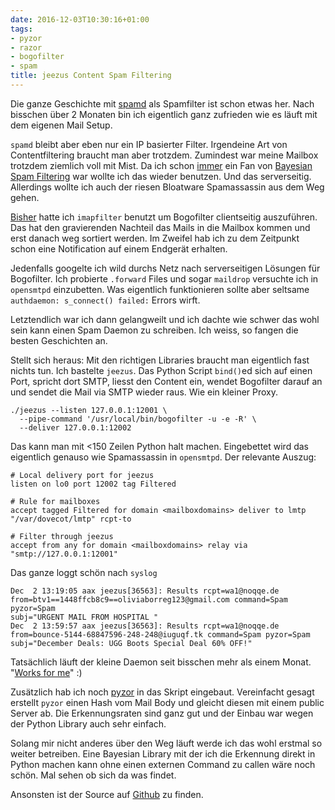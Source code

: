 ```yaml
---
date: 2016-12-03T10:30:16+01:00
tags:
- pyzor
- razor
- bogofilter
- spam
title: jeezus Content Spam Filtering
---
```


Die ganze Geschichte mit [spamd](/blog/2016/10/23/greylisting-und-spamd/)
als Spamfilter ist schon etwas her. Nach bisschen über 2 Monaten bin ich
eigentlich ganz zufrieden wie es läuft mit dem eigenen Mail Setup.

`spamd` bleibt aber eben nur ein IP basierter Filter. Irgendeine Art von
Contentfiltering braucht man aber trotzdem. Zumindest war meine Mailbox
trotzdem ziemlich voll mit Mist. Da ich schon
[immer](https://noqqe.de/blog/2013/10/26/spammer-vs-statistik-mit-bogofilter/) ein Fan
von [Bayesian Spam Filtering](https://en.wikipedia.org/wiki/Naive_Bayes_spam_filtering)
war wollte ich das wieder benutzen. Und das serverseitig. Allerdings wollte
ich auch der riesen Bloatware Spamassassin aus dem Weg gehen.

[Bisher](/blog/2014/06/19/mehr-bsd/) hatte ich `imapfilter` benutzt um
Bogofilter clientseitig auszuführen. Das hat den gravierenden Nachteil das
Mails in die Mailbox kommen und erst danach weg sortiert werden. Im Zweifel
hab ich zu dem Zeitpunkt schon eine Notification auf einem Endgerät
erhalten.

Jedenfalls googelte ich wild durchs Netz nach serverseitigen Lösungen für
Bogofilter. Ich probierte `.forward` Files und sogar `maildrop` versuchte
ich in `opensmtpd` einzubetten. Was eigentlich funktionieren sollte aber
seltsame `authdaemon: s_connect() failed:` Errors wirft.

Letztendlich war ich dann gelangweilt und ich dachte wie schwer
das wohl sein kann einen Spam Daemon zu schreiben. Ich weiss, so fangen die
besten Geschichten an.

Stellt sich heraus: Mit den richtigen Libraries braucht man eigentlich fast
nichts tun. Ich bastelte `jeezus`. Das Python Script `bind()`ed sich auf
einen Port, spricht dort SMTP, liesst den Content ein, wendet Bogofilter
darauf an und sendet die Mail via SMTP wieder raus. Wie ein kleiner Proxy.

```
./jeezus --listen 127.0.0.1:12001 \
  --pipe-command '/usr/local/bin/bogofilter -u -e -R' \
  --deliver 127.0.0.1:12002
```

Das kann man mit <150 Zeilen Python halt machen. Eingebettet wird das
eigentlich genauso wie Spamassassin in `opensmtpd`. Der relevante Auszug:

```
# Local delivery port for jeezus
listen on lo0 port 12002 tag Filtered

# Rule for mailboxes
accept tagged Filtered for domain <mailboxdomains> deliver to lmtp "/var/dovecot/lmtp" rcpt-to

# Filter through jeezus
accept from any for domain <mailboxdomains> relay via "smtp://127.0.0.1:12001"
```

Das ganze loggt schön nach `syslog`

```
Dec  2 13:19:05 aax jeezus[36563]: Results rcpt=wa1@noqqe.de
from=btv1==1448ffcb8c9==oliviaborreg123@gmail.com command=Spam pyzor=Spam
subj="URGENT MAIL FROM HOSPITAL "
Dec  2 13:59:57 aax jeezus[36563]: Results rcpt=wa1@noqqe.de
from=bounce-5144-68847596-248-248@iuguqf.tk command=Spam pyzor=Spam
subj="December Deals: UGG Boots Special Deal 60% OFF!"
```

Tatsächlich läuft der kleine Daemon seit bisschen mehr als einem Monat.
"[Works for me](https://events.ccc.de/2016/11/22/hello-this-is-33c3-works-for-me/)" :)

Zusätzlich hab ich noch [pyzor](http://pyzor.readthedocs.io) in das Skript
eingebaut. Vereinfacht gesagt erstellt `pyzor` einen Hash vom Mail Body und
gleicht diesen mit einem public Server ab. Die Erkennungsraten sind ganz
gut und der Einbau war wegen der Python Library auch sehr einfach.

Solang mir nicht anderes über den Weg läuft werde ich das wohl erstmal so
weiter betreiben. Eine Bayesian Library mit der ich die Erkennung direkt in
Python machen kann ohne einen externen Command zu callen wäre noch schön.
Mal sehen ob sich da was findet.

Ansonsten ist der Source auf [Github](https://github.com/noqqe/jeezus) zu finden.
